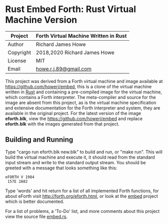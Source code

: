 # Rust Embed Forth: Rust Virtual Machine Version

| Project   | Forth Virtual Machine Written in Rust |
| --------- | ------------------------------------- |
| Author    | Richard James Howe                    |
| Copyright | 2018,2020 Richard James Howe          |
| License   | MIT                                   |
| Email     | howe.r.j.89@gmail.com                 |

This project was derived from a Forth virtual machine and image available at
<https://github.com/howerj/embed>, this is a clone of the virtual machine
written in [Rust][] and containing a pre-compiled image for the virtual
machine, which contains a Forth interpreter. The meta-compiler and source for
the image are absent from this project, as is the virtual machine specification
and extensive documentation for the Forth interpreter and system, they are
available in the original project. For the latest version of the image
**eforth.blk**, view the <https://github.com/howerj/embed>
and replace **eforth.blk** with the images generated from that project.

## Building and Running

Type "cargo run eforth.blk new.blk" to build and run, or "make run". This
will build the virtual machine and execute it, it should read from the
standard input stream and write to the standard output stream. You should
be greeted with a message that looks something like this:

	eFORTH V 1984
	 157E 2A82

Type 'words' and hit return for a list of all implemented Forth functions, 
for about eForth visit <http://forth.org/eforth.html>, or look at the 
[embed][] project which is better documented.

For a list of problems, a 'To-Do' list, and more comments about this project
view the source file [embed.rs][].

[Rust]: https://www.rust-lang.org/en-US/
[embed]: https://github.com/howerj/embed
[embed.rs]: embed.rs
